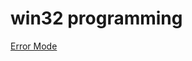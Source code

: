 # win32 programming

[Error Mode](https://docs.microsoft.com/en-us/windows/win32/debug/error-mode?redirectedfrom=MSDN)
